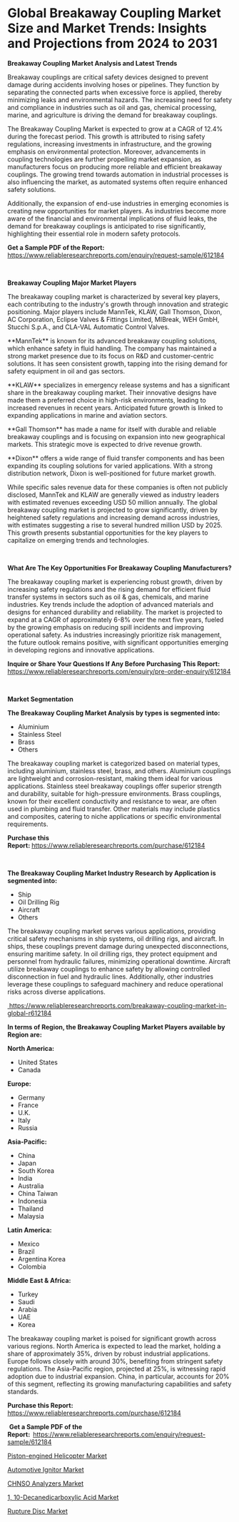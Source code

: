 <p><h1>Global Breakaway Coupling Market Size and Market Trends: Insights and Projections from 2024 to 2031</h1></p><p><strong>Breakaway Coupling Market Analysis and Latest Trends</strong></p>
<p><p>Breakaway couplings are critical safety devices designed to prevent damage during accidents involving hoses or pipelines. They function by separating the connected parts when excessive force is applied, thereby minimizing leaks and environmental hazards. The increasing need for safety and compliance in industries such as oil and gas, chemical processing, marine, and agriculture is driving the demand for breakaway couplings.</p><p>The Breakaway Coupling Market is expected to grow at a CAGR of 12.4% during the forecast period. This growth is attributed to rising safety regulations, increasing investments in infrastructure, and the growing emphasis on environmental protection. Moreover, advancements in coupling technologies are further propelling market expansion, as manufacturers focus on producing more reliable and efficient breakaway couplings. The growing trend towards automation in industrial processes is also influencing the market, as automated systems often require enhanced safety solutions.</p><p>Additionally, the expansion of end-use industries in emerging economies is creating new opportunities for market players. As industries become more aware of the financial and environmental implications of fluid leaks, the demand for breakaway couplings is anticipated to rise significantly, highlighting their essential role in modern safety protocols.</p></p>
<p><strong>Get a Sample PDF of the Report:&nbsp;</strong> <a href="https://www.reliableresearchreports.com/enquiry/request-sample/612184?utm_campaign=10&utm_medium=2&utm_source=Github&utm_content=ia&utm_term=13102024&utm_id=breakaway-coupling">https://www.reliableresearchreports.com/enquiry/request-sample/612184</a></p>
<p>&nbsp;</p>
<p><strong>Breakaway Coupling Major Market Players</strong></p>
<p><p>The breakaway coupling market is characterized by several key players, each contributing to the industry's growth through innovation and strategic positioning. Major players include MannTek, KLAW, Gall Thomson, Dixon, AC Corporation, Eclipse Valves & Fittings Limited, MIBreak, WEH GmbH, Stucchi S.p.A., and CLA-VAL Automatic Control Valves.</p><p>**MannTek** is known for its advanced breakaway coupling solutions, which enhance safety in fluid handling. The company has maintained a strong market presence due to its focus on R&D and customer-centric solutions. It has seen consistent growth, tapping into the rising demand for safety equipment in oil and gas sectors.</p><p>**KLAW** specializes in emergency release systems and has a significant share in the breakaway coupling market. Their innovative designs have made them a preferred choice in high-risk environments, leading to increased revenues in recent years. Anticipated future growth is linked to expanding applications in marine and aviation sectors.</p><p>**Gall Thomson** has made a name for itself with durable and reliable breakaway couplings and is focusing on expansion into new geographical markets. This strategic move is expected to drive revenue growth.</p><p>**Dixon** offers a wide range of fluid transfer components and has been expanding its coupling solutions for varied applications. With a strong distribution network, Dixon is well-positioned for future market growth.</p><p>While specific sales revenue data for these companies is often not publicly disclosed, MannTek and KLAW are generally viewed as industry leaders with estimated revenues exceeding USD 50 million annually. The global breakaway coupling market is projected to grow significantly, driven by heightened safety regulations and increasing demand across industries, with estimates suggesting a rise to several hundred million USD by 2025. This growth presents substantial opportunities for the key players to capitalize on emerging trends and technologies.</p></p>
<p>&nbsp;</p>
<p><strong>What Are The Key Opportunities For Breakaway Coupling Manufacturers?</strong></p>
<p><p>The breakaway coupling market is experiencing robust growth, driven by increasing safety regulations and the rising demand for efficient fluid transfer systems in sectors such as oil & gas, chemicals, and marine industries. Key trends include the adoption of advanced materials and designs for enhanced durability and reliability. The market is projected to expand at a CAGR of approximately 6-8% over the next five years, fueled by the growing emphasis on reducing spill incidents and improving operational safety. As industries increasingly prioritize risk management, the future outlook remains positive, with significant opportunities emerging in developing regions and innovative applications.</p></p>
<p><strong>Inquire or Share Your Questions If Any Before Purchasing This Report:</strong> <a href="https://www.reliableresearchreports.com/enquiry/pre-order-enquiry/612184?utm_campaign=10&utm_medium=2&utm_source=Github&utm_content=ia&utm_term=13102024&utm_id=breakaway-coupling">https://www.reliableresearchreports.com/enquiry/pre-order-enquiry/612184</a></p>
<p>&nbsp;</p>
<p><strong>Market Segmentation</strong></p>
<p><strong>The Breakaway Coupling Market Analysis by types is segmented into:</strong></p>
<p><ul><li>Aluminium</li><li>Stainless Steel</li><li>Brass</li><li>Others</li></ul></p>
<p><p>The breakaway coupling market is categorized based on material types, including aluminium, stainless steel, brass, and others. Aluminium couplings are lightweight and corrosion-resistant, making them ideal for various applications. Stainless steel breakaway couplings offer superior strength and durability, suitable for high-pressure environments. Brass couplings, known for their excellent conductivity and resistance to wear, are often used in plumbing and fluid transfer. Other materials may include plastics and composites, catering to niche applications or specific environmental requirements.</p></p>
<p><strong>Purchase this Report:&nbsp;</strong><a href="https://www.reliableresearchreports.com/purchase/612184?utm_campaign=10&utm_medium=2&utm_source=Github&utm_content=ia&utm_term=13102024&utm_id=breakaway-coupling">https://www.reliableresearchreports.com/purchase/612184</a></p>
<p>&nbsp;</p>
<p><strong>The Breakaway Coupling Market Industry Research by Application is segmented into:</strong></p>
<p><ul><li>Ship</li><li>Oil Drilling Rig</li><li>Aircraft</li><li>Others</li></ul></p>
<p><p>The breakaway coupling market serves various applications, providing critical safety mechanisms in ship systems, oil drilling rigs, and aircraft. In ships, these couplings prevent damage during unexpected disconnections, ensuring maritime safety. In oil drilling rigs, they protect equipment and personnel from hydraulic failures, minimizing operational downtime. Aircraft utilize breakaway couplings to enhance safety by allowing controlled disconnection in fuel and hydraulic lines. Additionally, other industries leverage these couplings to safeguard machinery and reduce operational risks across diverse applications.</p></p>
<p><a href="https://www.reliableresearchreports.com/breakaway-coupling-market-in-global-r612184?utm_campaign=10&utm_medium=2&utm_source=Github&utm_content=ia&utm_term=13102024&utm_id=breakaway-coupling">&nbsp;https://www.reliableresearchreports.com/breakaway-coupling-market-in-global-r612184</a></p>
<p><strong>In terms of Region, the Breakaway Coupling Market Players available by Region are:</strong></p>
<p>
    <p> <strong> North America: </strong>
        <ul>
            <li>United States</li>
            <li>Canada</li>
        </ul>
        </p> 
    <p> <strong> Europe: </strong>
        <ul>
            <li>Germany</li>
            <li>France</li>
            <li>U.K.</li>
            <li>Italy</li>
            <li>Russia</li>
        </ul>
        </p> 
    <p> <strong> Asia-Pacific: </strong>
        <ul>
            <li>China</li>
            <li>Japan</li>
            <li>South Korea</li>
            <li>India</li>
            <li>Australia</li>
            <li>China Taiwan</li>
            <li>Indonesia</li>
            <li>Thailand</li>
            <li>Malaysia</li>
        </ul>
        </p> 
    <p> <strong> Latin America: </strong>
        <ul>
            <li>Mexico</li>
            <li>Brazil</li>
            <li>Argentina Korea</li>
            <li>Colombia</li>
        </ul>
        </p> 
    <p> <strong> Middle East & Africa: </strong>
        <ul>
            <li>Turkey</li>
            <li>Saudi</li>
            <li>Arabia</li>
            <li>UAE</li>
            <li>Korea</li>
        </ul>
    </p>
    </p>
<p><p>The breakaway coupling market is poised for significant growth across various regions. North America is expected to lead the market, holding a share of approximately 35%, driven by robust industrial applications. Europe follows closely with around 30%, benefiting from stringent safety regulations. The Asia-Pacific region, projected at 25%, is witnessing rapid adoption due to industrial expansion. China, in particular, accounts for 20% of this segment, reflecting its growing manufacturing capabilities and safety standards.</p></p>
<p><strong>Purchase this Report: </strong><a href="https://www.reliableresearchreports.com/purchase/612184?utm_campaign=10&utm_medium=2&utm_source=Github&utm_content=ia&utm_term=13102024&utm_id=breakaway-coupling">https://www.reliableresearchreports.com/purchase/612184</a></p>
<p>&nbsp;<strong>Get a Sample PDF of the Report:&nbsp;&nbsp;</strong><a href="https://www.reliableresearchreports.com/enquiry/request-sample/612184?utm_campaign=10&utm_medium=2&utm_source=Github&utm_content=ia&utm_term=13102024&utm_id=breakaway-coupling">https://www.reliableresearchreports.com/enquiry/request-sample/612184</a></p>
<p><strong></strong></p>
<p><p><a href="https://www.linkedin.com/pulse/piston-engined-helicopter-market-size-growing-cagr-thtyc?utm_campaign=10&utm_medium=2&utm_source=Github&utm_content=ia&utm_term=13102024&utm_id=breakaway-coupling">Piston-engined Helicopter Market</a></p><p><a href="https://www.linkedin.com/pulse/automotive-ignitor-market-maturity-analysis-regional-disparities-gt4je?utm_campaign=10&utm_medium=2&utm_source=Github&utm_content=ia&utm_term=13102024&utm_id=breakaway-coupling">Automotive Ignitor Market</a></p><p><a href="https://github.com/JubayerMia832/Market-Research-Report-List-1/blob/main/chnso-analyzers-market.md?utm_campaign=10&utm_medium=2&utm_source=Github&utm_content=ia&utm_term=13102024&utm_id=breakaway-coupling">CHNSO Analyzers Market</a></p><p><a href="https://github.com/ygfu6u/Market-Research-Report-List-1/blob/main/1-10-decanedicarboxylic-acid-market.md?utm_campaign=10&utm_medium=2&utm_source=Github&utm_content=ia&utm_term=13102024&utm_id=breakaway-coupling">1, 10-Decanedicarboxylic Acid Market</a></p><p><a href="https://issuu.com/reportprime-2/docs/rupture-disc-market-size-2030.pptx_361b67735f3dd8?utm_campaign=10&utm_medium=2&utm_source=Github&utm_content=ia&utm_term=13102024&utm_id=breakaway-coupling">Rupture Disc Market</a></p></p>